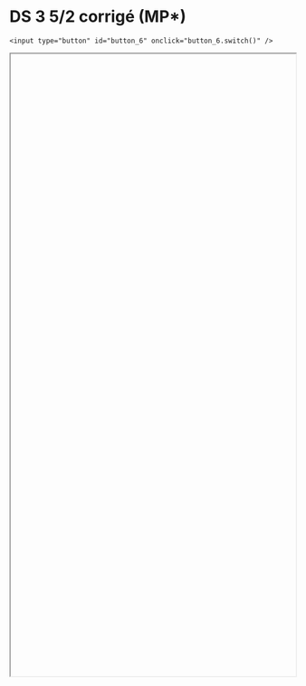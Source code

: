 # DS 3 5/2 corrigé (MP*)

<script>
    $(function() {
        document.getElementById("main-content").style.maxWidth = "90%";
        button_6 = button_cor(
            'https://raw.githubusercontent.com/fortierq/cours/main/capes_21_cor.pdf',
            '6',
            'button_6'
        );
    });
</script>

```{margin}
<input type="button" id="button_6" onclick="button_6.switch()" />
```

<iframe id="6" height=1100 width=100% allowfullscreen></iframe>
